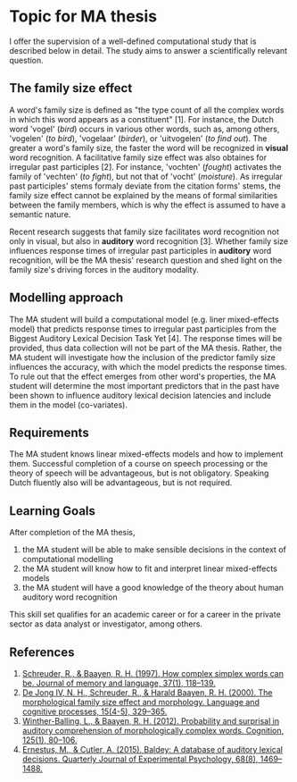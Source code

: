# Topic for MA thesis

I offer the supervision of a well-defined computational study that is described below in detail. The study aims to answer a scientifically relevant question.


## The family size effect

A word's family size is defined as "the type count of all the complex words in which this word appears as a constituent" [1]. For instance, the Dutch word 'vogel' (*bird*) occurs in various other words, such as, among others, 'vogelen' (*to bird*), 'vogelaar' (*birder*), or 'uitvogelen' (*to find out*). The greater a word's family size, the faster the word will be recognized in **visual** word recognition. A facilitative family size effect was also obtaines for irregular past participles [2]. For instance, 'vochten' (*fought*) activates the family of 'vechten' (*to fight*), but not that of 'vocht' (*moisture*). As irregular past participles' stems formaly deviate from the citation forms' stems, the family size effect cannot be explained by the means of formal similarities between the family members, which is why the effect is assumed to have a semantic nature. 

Recent research suggests that family size facilitates word recognition not only in visual, but also in **auditory** word recognition [3]. Whether family size influences response times of irregular past participles in **auditory** word recognition, will be the MA thesis' research question and shed light on the family size's driving forces in the auditory modality.


## Modelling approach

The MA student will build a computational model (e.g. liner mixed-effects model) that predicts response times to irregular past participles from the Biggest Auditory Lexical Decision Task Yet [4]. The response times will be provided, thus data collection will not be part of the MA thesis. Rather, the MA student will investigate how the inclusion of the predictor family size influences the accuracy, with which the model predicts the response times. To rule out that the effect emerges from other word's properties, the MA student will determine the most important predictors that in the past have been shown to influence auditory lexical decision latencies and include them in the model (co-variates).


## Requirements

The MA student knows linear mixed-effects models and how to implement them. Successful completion of a course on speech processing or the theory of speech will be advantageous, but is not obligatory. Speaking Dutch fluently also will be advantageous, but is not required.


## Learning Goals

After completion of the MA thesis,

1. the MA student will be able to make sensible decisions in the context of computational modelling
2. the MA student will know how to fit and interpret linear mixed-effects models
3. the MA student will have a good knowledge of the theory about human auditory word recognition

This skill set qualifies for an academic career or for a career in the private sector as data analyst or investigator, among others.

## References
1. [Schreuder, R., & Baayen, R. H. (1997). How complex simplex words can be. Journal of memory and language, 37(1), 118–139.](https://www.sciencedirect.com/science/article/pii/S0749596X97925109)
2. [De Jong IV, N. H., Schreuder, R., & Harald Baayen, R. H. (2000). The morphological family size effect and morphology. Language and cognitive processes, 15(4-5), 329–365.](https://www.tandfonline.com/doi/abs/10.1080/01690960050119625)
3. [Winther-Balling, L., & Baayen, R. H. (2012). Probability and surprisal in auditory comprehension of morphologically complex words. Cognition, 125(1), 80–106.](https://www.sciencedirect.com/science/article/pii/S0010027712001230)
4. [Ernestus, M., & Cutler, A. (2015). Baldey: A database of auditory lexical decisions. Quarterly Journal of Experimental Psychology, 68(8), 1469–1488.](https://journals.sagepub.com/doi/abs/10.1080/17470218.2014.984730)
